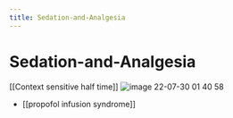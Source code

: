 ```yaml
---
title: Sedation-and-Analgesia
---
```

# Sedation-and-Analgesia

[[Context sensitive half time]]
![image 22-07-30 01 40 58](https://i.imgur.com/UOOHYxE.png)

* [[propofol infusion syndrome]]
